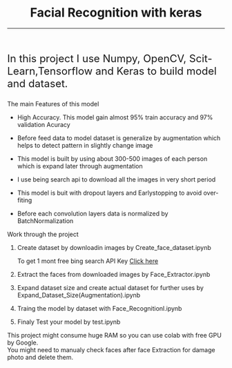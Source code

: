 <!DOCTYPE html>
<html lang="en">
<head>
    <meta charset="UTF-8">
    <meta name="viewport" content="width=device-width, initial-scale=1.0">
    <meta http-equiv="X-UA-Compatible" content="ie=edge">
    
<link type="text/css" href="https://stackpath.bootstrapcdn.com/bootstrap/4.5.0/css/bootstrap.min.css" rel="stylesheet" integrity="sha384-9aIt2nRpC12Uk9gS9baDl411NQApFmC26EwAOH8WgZl5MYYxFfc+NcPb1dKGj7Sk" crossorigin="anonymous">
</head>
<body>
    <h1 style="text-align: center;">
        Facial Recognition with keras
    </h1>
    <hr>
</br>
<p style="font-size: 1.5rem;">
    In this project I use Numpy, OpenCV, Scit-Learn,Tensorflow and Keras to build model and dataset.
</p>
<p  class="h2  text-success">
    The main Features of this model</p>
    <ul>
        <li><p>High Accuracy. This model gain almost 95% train accuracy and 97% validation Acuracy</p></li>
        <li><p>Before feed data to model dataset is generalize by augmentation which helps to detect pattern in slightly change image</p></li>
        <li><p>This model is built by using about 300-500 images of each person which is expand later through augmentation</p></li>
        <li><p>I use being search api to download all the images in very short period</p></li>
        <li><p>This model is buit with dropout layers and Earlystopping to avoid over-fiting</p></li>
        <li><p>Before each convolution layers data is normalized by BatchNormalization</p> </li>
    </ul>

<div class="h2 text-success">Work through the project</div>
<ol>
    <li><p>Create dataset by downloadin images by <span class="text-info">Create_face_dataset.ipynb</span></p><p>
        To get 1 mont free bing search API Key <a href="https://azure.microsoft.com/en-us/services/cognitive-services/bing-image-search-api/">Click here</a>
    </p></li>
    <li>
       <span> Extract the faces from downloaded images by  <span class="text-info">Face_Extractor.ipynb</span> </p>
    </li>
    <li>
      <p>  Expand dataset size and create actual dataset for further uses by  <span class="text-info"> 	Expand_Dataset_Size(Augmentation).ipynb</span></p>
    </li>
    <li>
       <p> Traing the model by dataset with  <span class="text-info">Face_Recognitionl.ipynb</span></p>
    </li>
    <li>
        <p>Finaly Test your model by <span class="text-info">test.ipynb</span></p>
    </li>
</ol>

<div class="alert alert-warning">
    This project might consume huge RAM so you can use colab with free GPU by Google.
</div>
<div class="alert alert-warning">
    You might need to manualy check faces after face Extraction for damage photo and delete them. 
</div>
</body>
</html>
